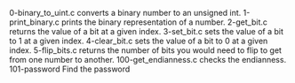 0-binary_to_uint.c	converts a binary number to an unsigned int.
1-print_binary.c	prints the binary representation of a number.
2-get_bit.c	returns the value of a bit at a given index.
3-set_bit.c	sets the value of a bit to 1 at a given index.
4-clear_bit.c	sets the value of a bit to 0 at a given index.
5-flip_bits.c	returns the number of bits you would need to flip to get from one number to another.
100-get_endianness.c	checks the endianness.
101-password	Find the password

